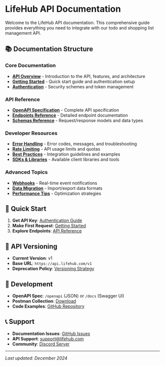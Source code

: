 # LifeHub API Documentation

Welcome to the LifeHub API documentation. This comprehensive guide provides everything you need to integrate with our todo and shopping list management API.

## 📚 Documentation Structure

### Core Documentation
- **[API Overview](./overview.md)** - Introduction to the API, features, and architecture
- **[Getting Started](./getting-started.md)** - Quick start guide and authentication setup
- **[Authentication](./authentication.md)** - Security schemes and token management

### API Reference
- **[OpenAPI Specification](./openapi/)** - Complete API specification
- **[Endpoints Reference](./endpoints/)** - Detailed endpoint documentation
- **[Schemas Reference](./schemas/)** - Request/response models and data types

### Developer Resources
- **[Error Handling](./errors.md)** - Error codes, messages, and troubleshooting
- **[Rate Limiting](./rate-limiting.md)** - API usage limits and quotas
- **[Best Practices](./best-practices.md)** - Integration guidelines and examples
- **[SDKs & Libraries](./sdks.md)** - Available client libraries and tools

### Advanced Topics
- **[Webhooks](./webhooks.md)** - Real-time event notifications
- **[Data Migration](./migration.md)** - Import/export data formats
- **[Performance Tips](./performance.md)** - Optimization strategies

## 🚀 Quick Start

1. **Get API Key**: [Authentication Guide](./authentication.md)
2. **Make First Request**: [Getting Started](./getting-started.md)
3. **Explore Endpoints**: [API Reference](./endpoints/)

## 📖 API Versioning

- **Current Version**: v1
- **Base URL**: `https://api.lifehub.com/v1`
- **Deprecation Policy**: [Versioning Strategy](./versioning.md)

## 🔧 Development

- **OpenAPI Spec**: `/openapi` (JSON) or `/docs` (Swagger UI)
- **Postman Collection**: [Download](./postman/lifehub-api.postman_collection.json)
- **Code Examples**: [GitHub Repository](https://github.com/lifehub/api-examples)

## 📞 Support

- **Documentation Issues**: [GitHub Issues](https://github.com/lifehub/api-docs/issues)
- **API Support**: [support@lifehub.com](mailto:support@lifehub.com)
- **Community**: [Discord Server](https://discord.gg/lifehub)

---

*Last updated: December 2024* 